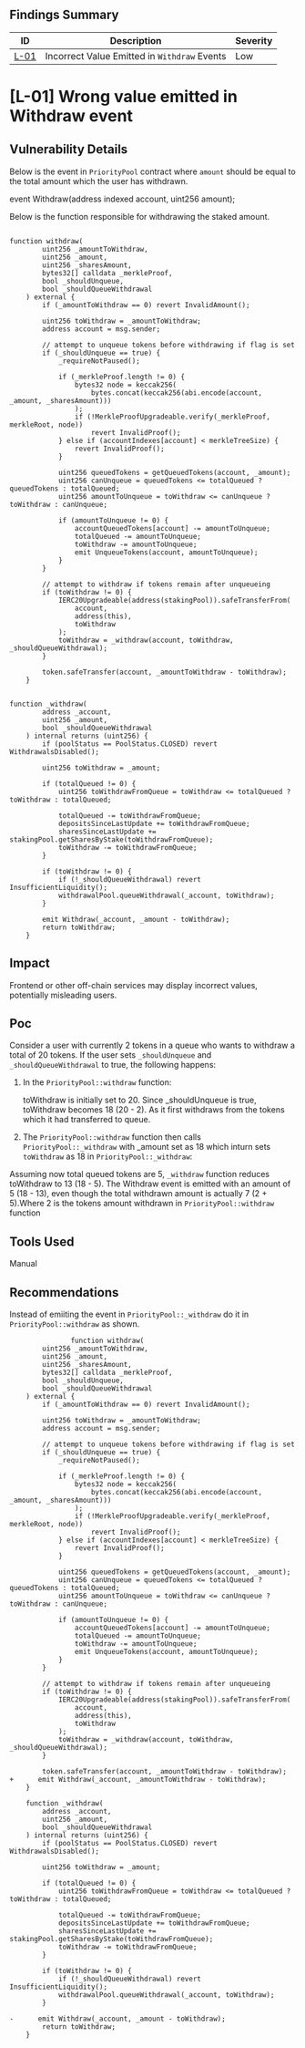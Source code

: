 ## Findings Summary

| ID | Description | Severity |
| - | - | - |
| [L-01](#[l-03-not-emitting-events-for-important-state-changes](https://codehawks.cyfrin.io/c/2024-09-stakelink/s/97)) | Incorrect Value Emitted in `Withdraw` Events | Low |

# [L-01] Wrong value emitted in Withdraw event


## Vulnerability Details
Below is the event in `PriorityPool` contract where `amount` should be equal to the total amount which the user has withdrawn.

event Withdraw(address indexed account, uint256 amount);

Below is the function responsible for withdrawing the staked amount.


```solidity

function withdraw(
        uint256 _amountToWithdraw,
        uint256 _amount,
        uint256 _sharesAmount,
        bytes32[] calldata _merkleProof,
        bool _shouldUnqueue,
        bool _shouldQueueWithdrawal
    ) external {
        if (_amountToWithdraw == 0) revert InvalidAmount();

        uint256 toWithdraw = _amountToWithdraw;
        address account = msg.sender;

        // attempt to unqueue tokens before withdrawing if flag is set
        if (_shouldUnqueue == true) {
            _requireNotPaused();

            if (_merkleProof.length != 0) {
                bytes32 node = keccak256(
                    bytes.concat(keccak256(abi.encode(account, _amount, _sharesAmount)))
                );
                if (!MerkleProofUpgradeable.verify(_merkleProof, merkleRoot, node))
                    revert InvalidProof();
            } else if (accountIndexes[account] < merkleTreeSize) {
                revert InvalidProof();
            }

            uint256 queuedTokens = getQueuedTokens(account, _amount);
            uint256 canUnqueue = queuedTokens <= totalQueued ? queuedTokens : totalQueued;
            uint256 amountToUnqueue = toWithdraw <= canUnqueue ? toWithdraw : canUnqueue;

            if (amountToUnqueue != 0) {
                accountQueuedTokens[account] -= amountToUnqueue;
                totalQueued -= amountToUnqueue;
                toWithdraw -= amountToUnqueue;
                emit UnqueueTokens(account, amountToUnqueue);
            }
        }

        // attempt to withdraw if tokens remain after unqueueing
        if (toWithdraw != 0) {
            IERC20Upgradeable(address(stakingPool)).safeTransferFrom(
                account,
                address(this),
                toWithdraw
            );
            toWithdraw = _withdraw(account, toWithdraw, _shouldQueueWithdrawal);
        }

        token.safeTransfer(account, _amountToWithdraw - toWithdraw);
    }

```
```solidity

function _withdraw(
        address _account,
        uint256 _amount,
        bool _shouldQueueWithdrawal
    ) internal returns (uint256) {
        if (poolStatus == PoolStatus.CLOSED) revert WithdrawalsDisabled();

        uint256 toWithdraw = _amount;

        if (totalQueued != 0) {
            uint256 toWithdrawFromQueue = toWithdraw <= totalQueued ? toWithdraw : totalQueued;

            totalQueued -= toWithdrawFromQueue;
            depositsSinceLastUpdate += toWithdrawFromQueue;
            sharesSinceLastUpdate += stakingPool.getSharesByStake(toWithdrawFromQueue);
            toWithdraw -= toWithdrawFromQueue;
        }

        if (toWithdraw != 0) {
            if (!_shouldQueueWithdrawal) revert InsufficientLiquidity();
            withdrawalPool.queueWithdrawal(_account, toWithdraw);
        }

        emit Withdraw(_account, _amount - toWithdraw);
        return toWithdraw;
    }

```

## Impact
Frontend or other off-chain services may display incorrect values, potentially misleading users.

## Poc

Consider a user with currently 2 tokens in a queue who wants to withdraw a total of 20 tokens. If the user sets `_shouldUnqueue` and `_shouldQueueWithdrawal` to true, the following happens:

1. In the `PriorityPool::withdraw` function:

   toWithdraw is initially set to 20.
   Since \_shouldUnqueue is true, toWithdraw becomes 18 (20 - 2). As it first withdraws from the tokens which it had transferred to queue.

2. The `PriorityPool::withdraw` function then calls `PriorityPool::_withdraw` with \_amount set as 18 which inturn sets `toWithdraw` as 18 in `PriorityPool::_withdraw`:

Assuming now total queued tokens are 5, `_withdraw` function reduces toWithdraw to 13 (18 - 5).
The Withdraw event is emitted with an amount of 5 (18 - 13), even though the total withdrawn amount is actually 7 (2 + 5).Where 2     is the tokens amount withdrawn in `PriorityPool::withdraw` function


## Tools Used
Manual

## Recommendations
Instead of emiiting the event in `PriorityPool::_withdraw` do it in `PriorityPool::withdraw` as shown.
```solidity
               function withdraw(
        uint256 _amountToWithdraw,
        uint256 _amount,
        uint256 _sharesAmount,
        bytes32[] calldata _merkleProof,
        bool _shouldUnqueue,
        bool _shouldQueueWithdrawal
    ) external {
        if (_amountToWithdraw == 0) revert InvalidAmount();

        uint256 toWithdraw = _amountToWithdraw;
        address account = msg.sender;

        // attempt to unqueue tokens before withdrawing if flag is set
        if (_shouldUnqueue == true) {
            _requireNotPaused();

            if (_merkleProof.length != 0) {
                bytes32 node = keccak256(
                    bytes.concat(keccak256(abi.encode(account, _amount, _sharesAmount)))
                );
                if (!MerkleProofUpgradeable.verify(_merkleProof, merkleRoot, node))
                    revert InvalidProof();
            } else if (accountIndexes[account] < merkleTreeSize) {
                revert InvalidProof();
            }

            uint256 queuedTokens = getQueuedTokens(account, _amount);
            uint256 canUnqueue = queuedTokens <= totalQueued ? queuedTokens : totalQueued;
            uint256 amountToUnqueue = toWithdraw <= canUnqueue ? toWithdraw : canUnqueue;

            if (amountToUnqueue != 0) {
                accountQueuedTokens[account] -= amountToUnqueue;
                totalQueued -= amountToUnqueue;
                toWithdraw -= amountToUnqueue;
                emit UnqueueTokens(account, amountToUnqueue);
            }
        }

        // attempt to withdraw if tokens remain after unqueueing
        if (toWithdraw != 0) {
            IERC20Upgradeable(address(stakingPool)).safeTransferFrom(
                account,
                address(this),
                toWithdraw
            );
            toWithdraw = _withdraw(account, toWithdraw, _shouldQueueWithdrawal);
        }

        token.safeTransfer(account, _amountToWithdraw - toWithdraw);
+      emit Withdraw(_account, _amountToWithdraw - toWithdraw);
    }

    function _withdraw(
        address _account,
        uint256 _amount,
        bool _shouldQueueWithdrawal
    ) internal returns (uint256) {
        if (poolStatus == PoolStatus.CLOSED) revert WithdrawalsDisabled();

        uint256 toWithdraw = _amount;

        if (totalQueued != 0) {
            uint256 toWithdrawFromQueue = toWithdraw <= totalQueued ? toWithdraw : totalQueued;

            totalQueued -= toWithdrawFromQueue;
            depositsSinceLastUpdate += toWithdrawFromQueue;
            sharesSinceLastUpdate += stakingPool.getSharesByStake(toWithdrawFromQueue);
            toWithdraw -= toWithdrawFromQueue;
        }

        if (toWithdraw != 0) {
            if (!_shouldQueueWithdrawal) revert InsufficientLiquidity();
            withdrawalPool.queueWithdrawal(_account, toWithdraw);
        }

-      emit Withdraw(_account, _amount - toWithdraw);
        return toWithdraw;
    }
```
